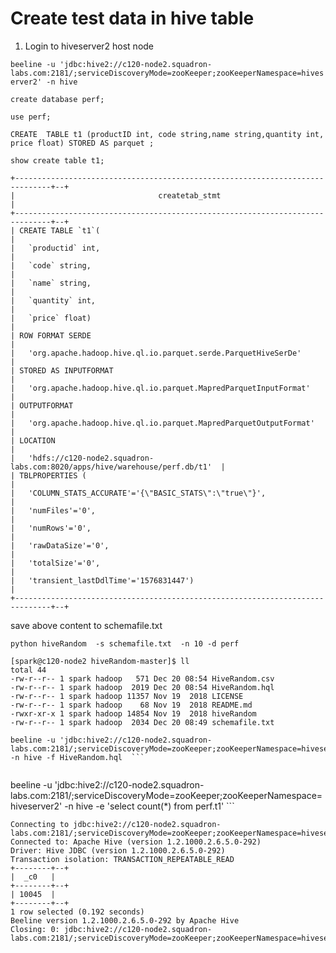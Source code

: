 # Create test data in hive table  
  
1) Login to hiveserver2 host node  
  
```beeline -u 'jdbc:hive2://c120-node2.squadron-labs.com:2181/;serviceDiscoveryMode=zooKeeper;zooKeeperNamespace=hiveserver2' -n hive  ```
  
```create database perf;  ```
  
```use perf;  ```
  
```CREATE  TABLE t1 (productID int, code string,name string,quantity int, price float) STORED AS parquet ;  ```
  
```show create table t1;  ```
  
  ```
+------------------------------------------------------------------------------+--+  
|                                createtab_stmt                                |  
+------------------------------------------------------------------------------+--+  
| CREATE TABLE `t1`(                                                           |  
|   `productid` int,                                                           |  
|   `code` string,                                                             |  
|   `name` string,                                                             |  
|   `quantity` int,                                                            |  
|   `price` float)                                                             |  
| ROW FORMAT SERDE                                                             |  
|   'org.apache.hadoop.hive.ql.io.parquet.serde.ParquetHiveSerDe'              |  
| STORED AS INPUTFORMAT                                                        |  
|   'org.apache.hadoop.hive.ql.io.parquet.MapredParquetInputFormat'            |  
| OUTPUTFORMAT                                                                 |  
|   'org.apache.hadoop.hive.ql.io.parquet.MapredParquetOutputFormat'           |  
| LOCATION                                                                     |  
|   'hdfs://c120-node2.squadron-labs.com:8020/apps/hive/warehouse/perf.db/t1'  |  
| TBLPROPERTIES (                                                              |  
|   'COLUMN_STATS_ACCURATE'='{\"BASIC_STATS\":\"true\"}',                      |  
|   'numFiles'='0',                                                            |  
|   'numRows'='0',                                                             |  
|   'rawDataSize'='0',                                                         |  
|   'totalSize'='0',                                                           |  
|   'transient_lastDdlTime'='1576831447')                                      |  
+------------------------------------------------------------------------------+--+  
  ```
save above content to schemafile.txt  
  
  
```python hiveRandom  -s schemafile.txt  -n 10 -d perf  ```
 ``` 
[spark@c120-node2 hiveRandom-master]$ ll  
total 44  
-rw-r--r-- 1 spark hadoop   571 Dec 20 08:54 HiveRandom.csv  
-rw-r--r-- 1 spark hadoop  2019 Dec 20 08:54 HiveRandom.hql  
-rw-r--r-- 1 spark hadoop 11357 Nov 19  2018 LICENSE  
-rw-r--r-- 1 spark hadoop    68 Nov 19  2018 README.md  
-rwxr-xr-x 1 spark hadoop 14854 Nov 19  2018 hiveRandom  
-rw-r--r-- 1 spark hadoop  2034 Dec 20 08:49 schemafile.txt  
  ```
  ```
beeline -u 'jdbc:hive2://c120-node2.squadron-labs.com:2181/;serviceDiscoveryMode=zooKeeper;zooKeeperNamespace=hiveserver2' -n hive -f HiveRandom.hql  ```

  
```  
beeline -u 'jdbc:hive2://c120-node2.squadron-labs.com:2181/;serviceDiscoveryMode=zooKeeper;zooKeeperNamespace=hiveserver2' -n hive -e 'select count(*) from perf.t1'  ```
```
Connecting to jdbc:hive2://c120-node2.squadron-labs.com:2181/;serviceDiscoveryMode=zooKeeper;zooKeeperNamespace=hiveserver2  
Connected to: Apache Hive (version 1.2.1000.2.6.5.0-292)  
Driver: Hive JDBC (version 1.2.1000.2.6.5.0-292)  
Transaction isolation: TRANSACTION_REPEATABLE_READ  
+--------+--+  
|  _c0   |  
+--------+--+  
| 10045  |  
+--------+--+  
1 row selected (0.192 seconds)  
Beeline version 1.2.1000.2.6.5.0-292 by Apache Hive  
Closing: 0: jdbc:hive2://c120-node2.squadron-labs.com:2181/;serviceDiscoveryMode=zooKeeper;zooKeeperNamespace=hiveserver2```
